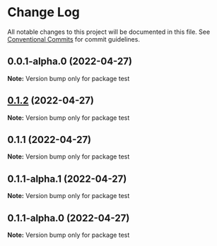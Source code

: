 # Change Log

All notable changes to this project will be documented in this file.
See [Conventional Commits](https://conventionalcommits.org) for commit guidelines.

## 0.0.1-alpha.0 (2022-04-27)

**Note:** Version bump only for package test

## [0.1.2](https://github.com/luigiminardim/next-endpoint/compare/v0.1.1...v0.1.2) (2022-04-27)

**Note:** Version bump only for package test

## 0.1.1 (2022-04-27)

**Note:** Version bump only for package test

## 0.1.1-alpha.1 (2022-04-27)

**Note:** Version bump only for package test

## 0.1.1-alpha.0 (2022-04-27)

**Note:** Version bump only for package test
